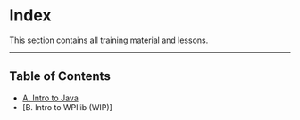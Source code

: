 # Index

This section contains all training material and lessons.

---
## Table of Contents
* [A. Intro to Java](./SectionA.md)
* [B. Intro to WPIlib (WIP)]
